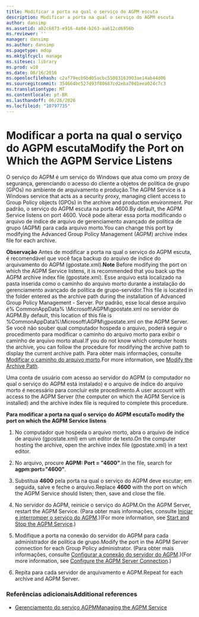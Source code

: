```yaml
---
title: Modificar a porta na qual o serviço do AGPM escuta
description: Modificar a porta na qual o serviço do AGPM escuta
author: dansimp
ms.assetid: a82c6873-e916-4a04-b263-aa612cd6956b
ms.reviewer: ''
manager: dansimp
ms.author: dansimp
ms.pagetype: mdop
ms.mktglfcycl: manage
ms.sitesec: library
ms.prod: w10
ms.date: 06/16/2016
ms.openlocfilehash: c2af79ecb9bd05acbc55083163903ae14ab44d06
ms.sourcegitcommit: 354664bc527d93f80687cd2eba70d1eea024c7c3
ms.translationtype: MT
ms.contentlocale: pt-BR
ms.lasthandoff: 06/26/2020
ms.locfileid: "10797735"
---
```

# <span data-ttu-id="99bdc-103">Modificar a porta na qual o serviço do AGPM escuta</span><span class="sxs-lookup"><span data-stu-id="99bdc-103">Modify the Port on Which the AGPM Service Listens</span></span>


<span data-ttu-id="99bdc-104">O serviço do AGPM é um serviço do Windows que atua como um proxy de segurança, gerenciando o acesso do cliente a objetos de política de grupo (GPOs) no ambiente de arquivamento e produção.</span><span class="sxs-lookup"><span data-stu-id="99bdc-104">The AGPM Service is a Windows service that acts as a security proxy, managing client access to Group Policy objects (GPOs) in the archive and production environment.</span></span> <span data-ttu-id="99bdc-105">Por padrão, o serviço do AGPM escuta na porta 4600.</span><span class="sxs-lookup"><span data-stu-id="99bdc-105">By default, the AGPM Service listens on port 4600.</span></span> <span data-ttu-id="99bdc-106">Você pode alterar essa porta modificando o arquivo de índice de arquivo de gerenciamento avançado de política de grupo (AGPM) para cada arquivo morto.</span><span class="sxs-lookup"><span data-stu-id="99bdc-106">You can change this port by modifying the Advanced Group Policy Management (AGPM) archive index file for each archive.</span></span>

<span data-ttu-id="99bdc-107">**Observação**  Antes de modificar a porta na qual o serviço do AGPM escuta, é recomendável que você faça backup do arquivo de índice do arquivamento do AGPM (gpostate.xml).</span><span class="sxs-lookup"><span data-stu-id="99bdc-107">**Note** Before modifying the port on which the AGPM Service listens, it is recommended that you back up the AGPM archive index file (gpostate.xml).</span></span> <span data-ttu-id="99bdc-108">Esse arquivo está localizado na pasta inserida como o caminho do arquivo morto durante a instalação do gerenciamento avançado de política de grupo-servidor.</span><span class="sxs-lookup"><span data-stu-id="99bdc-108">This file is located in the folder entered as the archive path during the installation of Advanced Group Policy Management - Server.</span></span> <span data-ttu-id="99bdc-109">Por padrão, esse local desse arquivo é% CommonAppData% \\Microsoft\\AGPM\\gpostate.xml no servidor do AGPM.</span><span class="sxs-lookup"><span data-stu-id="99bdc-109">By default, this location of this file is %CommonAppData%\\Microsoft\\AGPM\\gpostate.xml on the AGPM Server.</span></span> <span data-ttu-id="99bdc-110">Se você não souber qual computador hospeda o arquivo, poderá seguir o procedimento para modificar o caminho do arquivo morto para exibir o caminho de arquivo morto atual.</span><span class="sxs-lookup"><span data-stu-id="99bdc-110">If you do not know which computer hosts the archive, you can follow the procedure for modifying the archive path to display the current archive path.</span></span> <span data-ttu-id="99bdc-111">Para obter mais informações, consulte [Modificar o caminho do arquivo morto](modify-the-archive-path.md).</span><span class="sxs-lookup"><span data-stu-id="99bdc-111">For more information, see [Modify the Archive Path](modify-the-archive-path.md).</span></span>

 

<span data-ttu-id="99bdc-112">Uma conta de usuário com acesso ao servidor do AGPM (o computador no qual o serviço do AGPM está instalado) e o arquivo de índice do arquivo morto é necessário para concluir este procedimento.</span><span class="sxs-lookup"><span data-stu-id="99bdc-112">A user account with access to the AGPM Server (the computer on which the AGPM Service is installed) and the archive index file is required to complete this procedure.</span></span>

**<span data-ttu-id="99bdc-113">Para modificar a porta na qual o serviço do AGPM escuta</span><span class="sxs-lookup"><span data-stu-id="99bdc-113">To modify the port on which the AGPM Service listens</span></span>**

1.  <span data-ttu-id="99bdc-114">No computador que hospeda o arquivo morto, abra o arquivo de índice de arquivo (gpostate.xml) em um editor de texto.</span><span class="sxs-lookup"><span data-stu-id="99bdc-114">On the computer hosting the archive, open the archive index file (gpostate.xml) in a text editor.</span></span>

2.  <span data-ttu-id="99bdc-115">No arquivo, procure **AGPM: Port = "4600"**.</span><span class="sxs-lookup"><span data-stu-id="99bdc-115">In the file, search for **agpm:port="4600"**.</span></span>

3.  <span data-ttu-id="99bdc-116">Substitua **4600** pela porta na qual o serviço do AGPM deve escutar; em seguida, salve e feche o arquivo.</span><span class="sxs-lookup"><span data-stu-id="99bdc-116">Replace **4600** with the port on which the AGPM Service should listen; then, save and close the file.</span></span>

4.  <span data-ttu-id="99bdc-117">No servidor do AGPM, reinicie o serviço do AGPM.</span><span class="sxs-lookup"><span data-stu-id="99bdc-117">On the AGPM Server, restart the AGPM Service.</span></span> <span data-ttu-id="99bdc-118">(Para obter mais informações, consulte [Iniciar e interromper o serviço do AGPM](start-and-stop-the-agpm-service.md).)</span><span class="sxs-lookup"><span data-stu-id="99bdc-118">(For more information, see [Start and Stop the AGPM Service](start-and-stop-the-agpm-service.md).)</span></span>

5.  <span data-ttu-id="99bdc-119">Modifique a porta na conexão do servidor do AGPM para cada administrador de política de grupo.</span><span class="sxs-lookup"><span data-stu-id="99bdc-119">Modify the port in the AGPM Server connection for each Group Policy administrator.</span></span> <span data-ttu-id="99bdc-120">(Para obter mais informações, consulte [Configurar a conexão do servidor do AGPM](configure-the-agpm-server-connection.md).)</span><span class="sxs-lookup"><span data-stu-id="99bdc-120">(For more information, see [Configure the AGPM Server Connection](configure-the-agpm-server-connection.md).)</span></span>

6.  <span data-ttu-id="99bdc-121">Repita para cada servidor de arquivamento e AGPM.</span><span class="sxs-lookup"><span data-stu-id="99bdc-121">Repeat for each archive and AGPM Server.</span></span>

### <span data-ttu-id="99bdc-122">Referências adicionais</span><span class="sxs-lookup"><span data-stu-id="99bdc-122">Additional references</span></span>

-   [<span data-ttu-id="99bdc-123">Gerenciamento do serviço AGPM</span><span class="sxs-lookup"><span data-stu-id="99bdc-123">Managing the AGPM Service</span></span>](managing-the-agpm-service.md)

 

 





